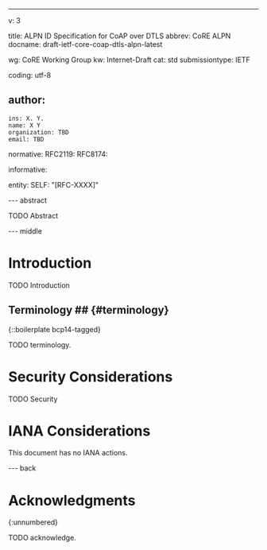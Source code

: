 ---
v: 3

title: ALPN ID Specification for CoAP over DTLS
abbrev: CoRE ALPN
docname: draft-ietf-core-coap-dtls-alpn-latest

wg: CoRE Working Group
kw: Internet-Draft
cat: std
submissiontype: IETF

coding: utf-8

author:
 -
    ins: X. Y.
    name: X Y
    organization: TBD
    email: TBD

normative:
  RFC2119:
  RFC8174:

informative:


entity:
  SELF: "[RFC-XXXX]"


--- abstract

TODO Abstract

--- middle

# Introduction

TODO Introduction

## Terminology ## {#terminology}

{::boilerplate bcp14-tagged}

TODO terminology.

# Security Considerations

TODO Security


# IANA Considerations

This document has no IANA actions.



--- back

# Acknowledgments
{:unnumbered}

TODO acknowledge. 
